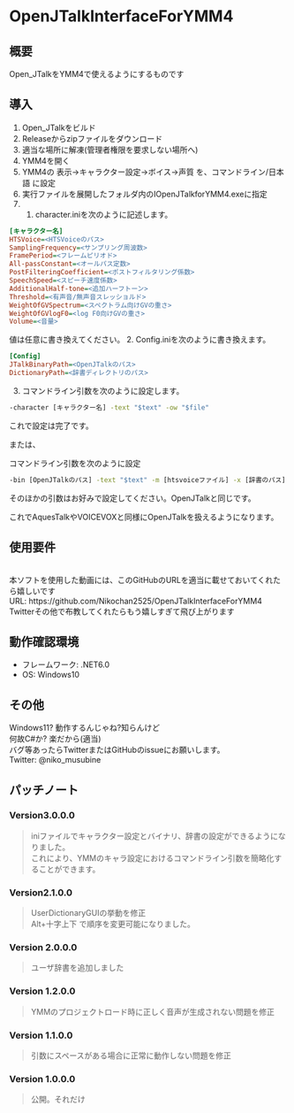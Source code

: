 # OpenJTalkInterfaceForYMM4
## 概要
Open_JTalkをYMM4で使えるようにするものです

## 導入
1. Open_JTalkをビルド
2. Releaseからzipファイルをダウンロード
3. 適当な場所に解凍(管理者権限を要求しない場所へ)
4. YMM4を開く
5. YMM4の 表示→キャラクター設定→ボイス→声質 を、コマンドライン/日本語 に設定
6. 実行ファイルを展開したフォルダ内のIOpenJTalkforYMM4.exeに指定
7. 	
	1. character.iniを次のように記述します。
```ini
[キャラクター名]
HTSVoice=<HTSVoiceのパス>
SamplingFrequency=<サンプリング周波数>
FramePeriod=<フレームピリオド>
All-passConstant=<オールパス定数>
PostFilteringCoefficient=<ポストフィルタリング係数>
SpeechSpeed=<スピーチ速度係数>
AdditionalHalf-tone=<追加ハーフトーン>
Threshold=<有声音/無声音スレッショルド>
WeightOfGVSpectrum=<スペクトラム向けGVの重さ>
WeightOfGVlogF0=<log F0向けGVの重さ>
Volume=<音量>
```
値は任意に書き換えてください。
2. Config.iniを次のように書き換えます。
```ini
[Config]
JTalkBinaryPath=<OpenJTalkのパス>
DictionaryPath=<辞書ディレクトリのパス>
```

3. コマンドライン引数を次のように設定します。
```cmd
-character [キャラクター名] -text "$text" -ow "$file"
```
これで設定は完了です。

または、

コマンドライン引数を次のように設定
```cmd
-bin [OpenJTalkのパス] -text "$text" -m [htsvoiceファイル] -x [辞書のパス] -ow "$file"
```
そのほかの引数はお好みで設定してください。OpenJTalkと同じです。

これでAquesTalkやVOICEVOXと同様にOpenJTalkを扱えるようになります。

## 使用要件
<br>
本ソフトを使用した動画には、このGitHubのURLを適当に載せておいてくれたら嬉しいです
<br>
URL: https://github.com/Nikochan2525/OpenJTalkInterfaceForYMM4
<br>
Twitterその他で布教してくれたらもう嬉しすぎて飛び上がります  

## 動作確認環境
- フレームワーク: .NET6.0
- OS: Windows10

## その他
Windows11? 動作するんじゃね?知らんけど  
何故C#か? 楽だから(適当)  
バグ等あったらTwitterまたはGitHubのissueにお願いします。  
Twitter: @niko_musubine

## パッチノート
### Version3.0.0.0
> iniファイルでキャラクター設定とバイナリ、辞書の設定ができるようになりました。  
> これにより、YMMのキャラ設定におけるコマンドライン引数を簡略化することができます。
### Version2.1.0.0
> UserDictionaryGUIの挙動を修正  
> Alt+十字上下 で順序を変更可能になりました。
### Version 2.0.0.0
> ユーザ辞書を追加しました
### Version 1.2.0.0
> YMMのプロジェクトロード時に正しく音声が生成されない問題を修正
### Version 1.1.0.0
> 引数にスペースがある場合に正常に動作しない問題を修正
### Version 1.0.0.0
> 公開。それだけ
